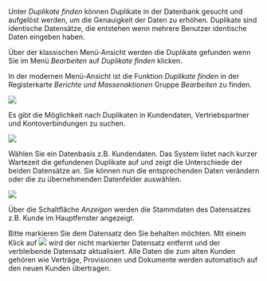 Unter *Duplikate finden* können Duplikate in der Datenbank gesucht und aufgelöst werden, um die Genauigkeit der Daten zu erhöhen. Duplikate sind identische Datensätze, die entstehen wenn mehrere Benutzer identische Daten eingeben haben.

Über der klassischen Menü-Ansicht werden die Duplikate gefunden wenn Sie im Menü *Bearbeiten* auf *Duplikate finden* klicken. 

In der modernen Menü-Ansicht ist die Funktion *Duplikate finden* in der Registerkarte *Berichte und Massenaktionen* Gruppe *Bearbeiten* zu finden.

![](http://xpecto.github.io/docs/img/img_1461682914699.png)


Es gibt die Möglichkeit nach Duplikaten in Kundendaten, Vertriebspartner und Kontoverbindungen zu suchen.

![](http://xpecto.github.io/docs/img/img_1461682996732.png)

Wählen Sie ein Datenbasis z.B. Kundendaten. Das System listet nach kurzer Wartezeit die gefundenen Duplikate auf und zeigt die Unterschiede der beiden Datensätze an. Sie können nun die entsprechenden Daten verändern oder die zu übernehmenden Datenfelder auswählen. 

![](http://xpecto.github.io/docs/img/img_1461683795875.png)

Über die Schaltfläche *Anzeigen* werden die Stammdaten des Datensatzes z.B. Kunde im Hauptfenster angezeigt. 

Bitte markieren Sie dem Datensatz den Sie behalten möchten.
Mit einem Klick auf ![](http://xpecto.github.io/docs/img/img_1421247414670.png) wird der nicht markierter Datensatz entfernt und der verbleibende Datensatz aktualisiert. Alle Daten die zum alten Kunden gehören wie Verträge, Provisionen und Dokumente werden automatisch auf den neuen Kunden übertragen.
